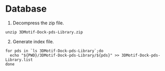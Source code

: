 Database
====

1. Decompress the zip file.

```
unzip 3DMotif-Dock-pds-Library.zip
```

2. Generate index file.

```
for pds in `ls 3DMotif-Dock-pds-Library`;do
  echo "${PWD}/3DMotif-Dock-pds-Library/${pds}" >> 3DMotif-Dock-pds-Library.list
done
```
